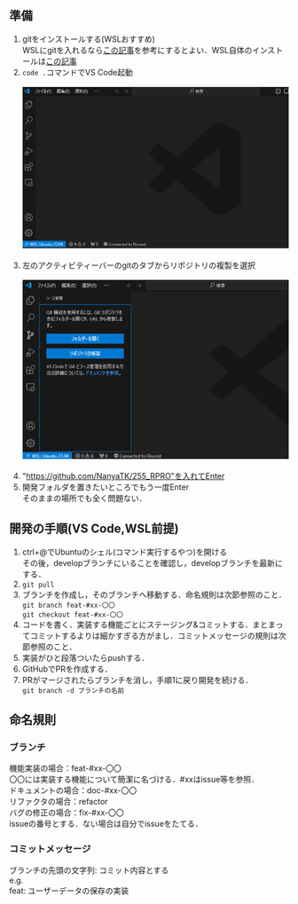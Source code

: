 ## 準備
1. gitをインストールする(WSLおすすめ) <br> WSLにgitを入れるなら[この記事](https://qiita.com/tommy_g/items/771ac45b89b02e8a5d64)を参考にするとよい．WSL自体のインストールは[この記事](https://learn.microsoft.com/ja-jp/windows/wsl/install)
1. ```code .```コマンドでVS Code起動 <br><br>
![参考画像](/image/Image_001.png)
<br><br>
1. 左のアクティビティーバーのgitのタブからリポジトリの複製を選択<br><br>
![参考画像](/image/Image_002.png)
<br><br>
1. "https://github.com/NanyaTK/255_RPRO"を入れてEnter
1. 開発フォルダを置きたいところでもう一度Enter<br>
    そのままの場所でも全く問題ない．

## 開発の手順(VS Code,WSL前提)
1. ctrl+@でUbuntuのシェル(コマンド実行するやつ)を開ける<br>その後，developブランチにいることを確認し，developブランチを最新にする．
1. ```git pull```
1. ブランチを作成し，そのブランチへ移動する．命名規則は次節参照のこと．<br>
```git branch feat-#xx-〇〇```<br>
```git checkout feat-#xx-〇〇```
1. コードを書く．実装する機能ごとにステージング&コミットする．まとまってコミットするよりは細かすぎる方がまし．コミットメッセージの規則は次節参照のこと．
1. 実装がひと段落ついたらpushする．
1. GitHubでPRを作成する．
1. PRがマージされたらブランチを消し，手順1に戻り開発を続ける．<br>
```git branch -d ブランチの名前```

## 命名規則
### ブランチ
機能実装の場合：feat-#xx-〇〇<br>
〇〇には実装する機能について簡潔に名づける．#xxはissue等を参照．<br>
ドキュメントの場合：doc-#xx-〇〇<br>
リファクタの場合：refactor<br>
バグの修正の場合：fix-#xx-〇〇<br>
issueの番号とする．ない場合は自分でissueをたてる．
### コミットメッセージ
ブランチの先頭の文字列: コミット内容とする<br>
e.g.<br>
feat: ユーザーデータの保存の実装
